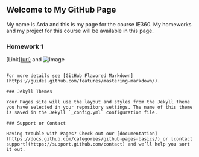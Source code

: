 ## Welcome to My GitHub Page

My name is Arda and this is my page for the course IE360. My homeworks and my project for this course will be available in this page. 

### Homework 1


[Link][(url)](https://bu-ie-360.github.io/spring24-Ardaselcuk/) and ![Image](src)
```

For more details see [GitHub Flavored Markdown](https://guides.github.com/features/mastering-markdown/).

### Jekyll Themes

Your Pages site will use the layout and styles from the Jekyll theme you have selected in your repository settings. The name of this theme is saved in the Jekyll `_config.yml` configuration file.

### Support or Contact

Having trouble with Pages? Check out our [documentation](https://docs.github.com/categories/github-pages-basics/) or [contact support](https://support.github.com/contact) and we’ll help you sort it out.

